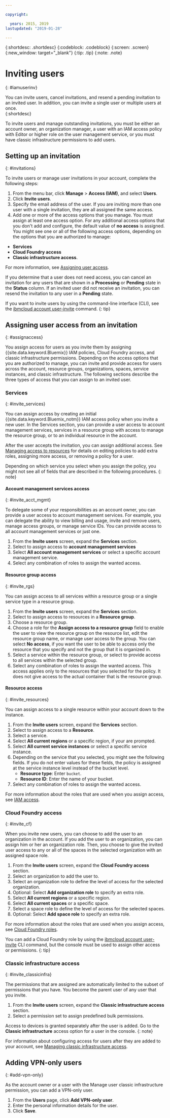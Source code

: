 ```yaml
---

copyright:

  years: 2015, 2019
lastupdated: "2019-01-28"

---
```


{:shortdesc: .shortdesc}
{:codeblock: .codeblock}
{:screen: .screen}
{:new_window: target="_blank"}
{:tip: .tip}
{:note: .note}

# Inviting users
{: #iamuserinv}

You can invite users, cancel invitations, and resend a pending invitation to an invited user. In addition, you can invite a single user or multiple users at once.    
{:shortdesc}

To invite users and manage outstanding invitations, you must be either an account owner, an organization manager, a user with an IAM access policy with Editor or higher role on the user management service, or you must have classic infrastructure permissions to add users.

## Setting up an invitation
{: #invitations}

To invite users or manage user invitations in your account, complete the following steps:

1. From the menu bar, click **Manage** &gt; **Access (IAM)**, and select **Users**.
2. Click **Invite users**.
3. Specify the email address of the user. If you are inviting more than one user with a single invitation, they are all assigned the same access.
4. Add one or more of the access options that you manage. You must assign at least one access option. For any additional access options that you don't add and configure, the default value of **no access** is assigned. You might see one or all of the following access options, depending on the options that you are authorized to manage:

  * **Services**
  * **Cloud Foundry access**
  * **Classic infrastructure access**.

  For more information, see [Assigning user access](/docs/iam?topic=iam-assignaccess#assignaccess).

If you determine that a user does not need access, you can cancel an invitation for any users that are shown in a **Processing** or **Pending** state in the **Status** column. If an invited user did not receive an invitation, you can resend the invitation to any user in a **Pending** state.

If you want to invite users by using the command-line interface (CLI), see the [ibmcloud account user-invite](/docs/cli/reference/ibmcloud?topic=cloud-cli-ibmcloud_account_user_invite#ibmcloud_account_user_invite) command.
{: tip}

## Assigning user access from an invitation
{: #assignaccess}

You assign access for users as you invite them by assigning {{site.data.keyword.Bluemix}} IAM policies, Cloud Foundry access, and classic infrastructure permissions. Depending on the access options that you are authorized to manage, you can invite and provide access for users across the account, resource groups, organizations, spaces, service instances, and classic infrastructure. The following sections describe the three types of access that you can assign to an invited user.

### Services
{: #invite_services}

You can assign access by creating an initial {{site.data.keyword.Bluemix_notm}} IAM access policy when you invite a new user. In the Services section, you can provide a user access to account management services, services in a resource group with access to manage the resource group, or to an individual resource in the account.

After the user accepts the invitation, you can assign additional access. See [Managing access to resources](/docs/iam?topic=iam-iammanidaccser#iammanidaccser) for details on editing policies to add extra roles, assigning more access, or removing a policy for a user.

Depending on which service you select when you assign the policy, you might not see all of fields that are described in the following procedures.
{: note}

#### Account management services access
{: #invite_acct_mgmt}

To delegate some of your responsibilities as an account owner, you can provide a user access to account management services. For example, you can delegate the ability to view billing and usage, invite and remove users, manage access groups, or manage service IDs. You can provide access to all account management services or just one.

1. From the **Invite users** screen, expand the **Services** section.
2. Select to assign access to **account management services**
3. Select **All account management services** or select a specific account management service.
4. Select any combination of roles to assign the wanted access.

#### Resource group access
{: #invite_rgs}

You can assign access to all services within a resource group or a single service type in a resource group.

1. From the **Invite users** screen, expand the **Services** section.
2. Select to assign access to resources in a **Resource group**.
3. Choose a resource group.
4. Choose a role for the **Assign access to a resource group** field to enable the user to view the resource group on the resource list, edit the resource group name, or manage user access to the group. You can select **No access**, if you want the user to be able to access only the resource that you specify and not the group that it is organized in.
5. Select a service within the resource group, or select to provide access to all services within the selected group.
6. Select any combination of roles to assign the wanted access. This access applies only to the resources that you selected for the policy. It does not give access to the actual container that is the resource group.

#### Resource access
{: #invite_resources}

You can assign access to a single resource within your account down to the instance.

1. From the **Invite users** screen, expand the **Services** section.
2. Select to assign access to a **Resource**.
3. Select a service.
4. Select **All current regions** or a specific region, if your are prompted.
5. Select **All current service instances** or select a specific service instance.
6. Depending on the service that you selected, you might see the following fields. If you do not enter values for these fields, the policy is assigned at the service instance level instead of the bucket level.
    * **Resource type**: Enter `bucket`.
    * **Resource ID**: Enter the name of your bucket.
7. Select any combination of roles to assign the wanted access.

For more information about the roles that are used when you assign access, see [IAM access](/docs/iam?topic=iam-iamusermanrol#iamusermanrol).

### Cloud Foundry access
{: #invite_cf}

When you invite new users, you can choose to add the user to an organization in the account. If you add the user to an organization, you can assign him or her an organization role. Then, you choose to give the invited user access to any or all of the spaces in the selected organization with an assigned space role.

1. From the **Invite users** screen, expand the **Cloud Foundry access** section.
2. Select an organization to add the user to.
3. Select an organization role to define the level of access for the selected organization.
4. Optional: Select **Add organization role** to specify an extra role.
5. Select **All current regions** or a specific region.
6. Select **All current spaces** or a specific space.
7. Select a space role to define the level of access for the selected spaces.
8. Optional: Select **Add space role** to specify an extra role.

For more information about the roles that are used when you assign access, see [Cloud Foundry roles](/docs/iam?topic=iam-cfroles#cfroles).

You can add a Cloud Foundry role by using the [ibmcloud account user-invite](/docs/cli/reference/ibmcloud?topic=cloud-cli-ibmcloud_account_user_invite#ibmcloud_account_user_invite) CLI command, but the console must be used to assign other access or permissions.
{: tip}

### Classic infrastructure access
{: #invite_classicinfra}

The permissions that are assigned are automatically limited to the subset of permissions that you have. You become the parent user of any user that you invite.

1. From the **Invite users** screen, expand the **Classic infrastructure access** section.
2. Select a permission set to assign predefined bulk permissions.

Access to devices is granted separately after the user is added. Go to the **Classic infrastructure** access option for a user in the console.
{: note}

For information about configuring access for users after they are added to your account, see [Managing classic infrastructure access](/docs/iam?topic=iam-mngclassicinfra#mngclassicinfra).

## Adding VPN-only users
{: #add-vpn-only}

As the account owner or a user with the Manage user classic infrastructure permission, you can add a VPN-only user.

1. From the **Users** page, click **Add VPN-only user**.
2. Enter the personal information details for the user.
3. Click **Save**.
